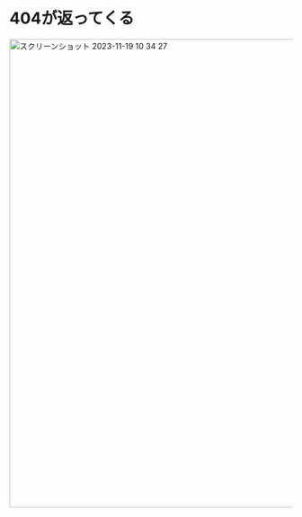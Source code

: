 # 404が返ってくる

<img width="835
  0" alt="スクリーンショット 2023-11-19 10 34 27" src="https://github.com/tomoya0844/kadai10/assets/146510558/08819ac4-e811-4618-8e1d-9b6b7694c99f">
